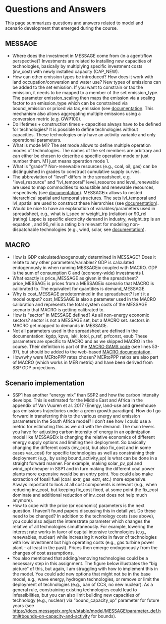 Questions and Answers
=====================
This page summarizes questions and answers related to model and scenario development that emerged during the course.

MESSAGE
-------
- Where does the investment in MESSAGE come from (in a agent/flow perspective)?
  Investments are related to installing new capacities of technologies, basically by multiplying specific investment costs (inv_cost) with newly installed capacity (CAP_NEW).
- How can other emission types be introduced? How does it work with land occupation/conversion and water use?
  New types of emissions can be added to the set emission. If you want to constrain or tax the emission, it needs to be mapped to a member of the set emission_type. The parameter emission_scaling then maps the emission via a scaling factor to an emission_type which can be constrained via bound_emission or priced via tax_emission (see [documentation](https://docs.messageix.org/en/latest/model/MESSAGE/parameter_def.html#parameters-of-the-emission-section). This mechanism also allows aggregating multiple emissions using a conversion metric (e.g. GWP100).
- Do lifetimes + construction times + capacities always have to be defined for technologies?
  It is possible to define technologies without capacities. These technologies only have an activity variable and only operational parameters.
- What is mode M1?
  The set mode allows to define multiple operation modes of technologies. The names of the set members are arbitrary and can either be chosen to describe a specific operation mode or just number them. M1 just means operation mode 1.
- What is "grade"?
  Non-renewable resources (e.g., coal, oil, gas) can be distinguished in grades to construct cumulative supply curves.
- The abbreviation of "level" differs in the spreadsheet, e.g. "level_resource" and "lvl_temporal"
  level_resource and level_renewable are used to map commodities to exaustible and renewable resources, respectively (see [documentation](https://docs.messageix.org/en/latest/model/MESSAGE/sets_maps_def.html#category-types-and-mappings)). MESSAGEix allows to nested hierarchical spatial and temporal structures. The sets lvl_temporal and lvl_spatial are used to construct these hierarchies (see [documentation](https://docs.messageix.org/en/latest/model/MESSAGE/sets_maps_def.html#sets-in-the-messageix-implementation)).
- Would be nice to have an explanation of variables/parameters used in spreadsheet, e.g., what is i_spec or weight_trp (relation) or 90_rel (rating)
  i_spec is specific electricity demand in industry, weight_trp is an equation , and 90_rel is a rating bin relevant for modeling non-dispatchable technologies (e.g., wind, solar, see [documentation](https://docs.messageix.org/en/latest/model/MESSAGE/model_core.html#auxilary-variables-for-technology-activity-by-rating-bins)).

MACRO
-----
- How is GDP calculated/exogenously determined in MESSAGE? Does it relate to any other parameters/variables?
  GDP is calculated endogenously in when running MESSAGEix coupled with MACRO. GDP is the sum of consumption C and (economy-wide) investments I.
- What exactly is price_MESSAGE as given in the spreadsheet?
  price_MESSAGE is prices from a MESSAGEix scenario that MACRO is calibrated to. The equivalent for quantities is demand_MESSAGE.
- Why is cost_MESSAGE predetermined in the spreadsheet? Isn't it a model output?
  cost_MESSAGE is also a parameter used in the MACRO calibration and represents the total system costs of the MESSAGE scenario that MACRO is getting calibrated to.
- How is "sector" in MESSAGE defined? As all non-energy economic sectors?
  sector is not a MESSAGE set, but a MACRO set. sectors in MACRO get mapped to demands in MESSAGE.
- Not all parameters used in the spreadsheet are defined in the documentation: kgdp, kpvs, lakl, lotol, p_ref, prfconst, esub
  These parameters are specific to MACRO and as we skipped MACRO in the course. Their definition is part of the [MACRO GAMS code](https://github.com/iiasa/message_ix/blob/main/message_ix/model/MACRO/macro_data_load.gms) (see lines 53-97), but should be added to the web-based [MACRO documentation](https://docs.messageix.org/en/latest/model/MACRO/macro_core.html).
- How/why were MERtoPPP rates chosen?
  MERtoPPP ratios are also part of MACRO (which works in MER metric) and have been derived from SSP GDP projections.

Scenario implementation
-----------------------
-	SSP1 has another “energy mix” than SSP2 and how the carbon intensity develops. This is estimated for the Middle East and Africa in the appendix of Van Vuuren et al. 2017 (Energy, land-use and greenhouse gas emissions trajectories under a green growth paradigm). How do I go forward in transferring this to the various energy and emission parameters in the South Africa model? I don’t see how I could use a metric for estimating this as we did with the demand.
The main levers you have for adjusting carbon intensity of energy in an optimization model like MESSAGEix is changing the relative economics of different energy supply options and limiting their deployment. So basically changing the different costs (inv_cost, but also fix_cost and in some cases var_cost) for specific technologies as well as constraining their deployment (e.g., by using bound_activity_up) is what can be done in a straight forward manner. For example, making solar_pv_ppl and wind_ppl cheaper in SSP1 and in turn making the different coal power plants more expensive would be an entry point. You could also make extraction of fossil fuel (coal_extr, gas_extr, etc.) more expensive. Always important to look at all cost components is relevant (e.g., when reducing inv_cost, but keeping fix_cost fixed, at some point the fix_cost dominate and additional reduction of inv_cost does not help much anymore).
-	How to cope with the price (or economic) parameters is the next question. I haven’t found papers discussing this in detail yet. Do these need to be changed?
In addition to the technology costs (see above), you could also adjust the interestrate parameter which changes the relative of all technologies simultaneously. For example, lowering the interest rate works in favor of capital intensive technologies (e.g., renewables, nuclear) while increasing it works in favor of technologies with low investment but high operating costs (e.g., gas turbine power plant – at least in the past). Prices then emerge endogenously from the changes of cost assumptions.
-	You also mentioned that adding/removing technologies could be a necessary step in this assignment. The figure below illustrates the “big picture” of this, but again, I am struggling with how to implement this in the model.
You could add new options that might not be in the base model, e.g., wave energy, hydrogen technologies, or remove or limit the deployment of technologies (e.g., ban of CCS, no new nuclear). As a general rule, constraining existing technologies could lead to infeasibilities, but you can also limit building new capacities of technology (e.g., nuclear) via “bound_capacity_up” parameter for future years (see https://docs.messageix.org/en/stable/model/MESSAGE/parameter_def.html#bounds-on-capacity-and-activity for bounds).
